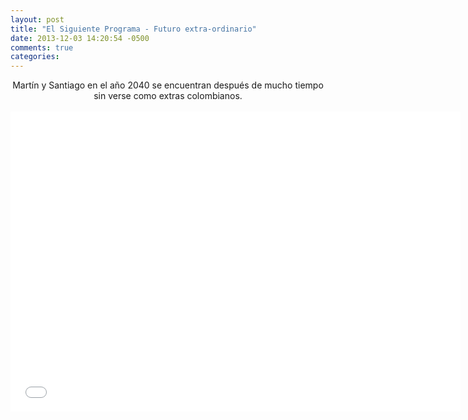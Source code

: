 ```yaml
---
layout: post
title: "El Siguiente Programa - Futuro extra-ordinario"
date: 2013-12-03 14:20:54 -0500
comments: true
categories: 
---
```

<div align="center">
Martín y Santiago en el año 2040 se encuentran después de mucho tiempo sin verse como extras colombianos.
<br></br>
<iframe width="720" height="480" src="//www.youtube.com/embed/W__9wJD9df4" frameborder="0" allowfullscreen></iframe>
</div>